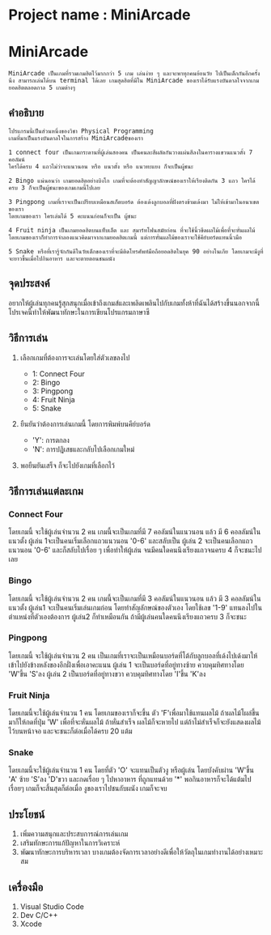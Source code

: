 # Project name : MiniArcade

# MiniArcade
`
MiniArcade เป็นเกมที่รวมเกมฮิตไว้มากกว่า 5 เกม เล่นง่าย ๆ และจะพาทุกคนย้อนวัย ไปเป็นเด็กกันอีกครั้งนึง สามารถเล่นได้บน terminal ได้เลย
เกมสุดฮิตที่มีใน MiniArcade ของเราได้รับแรงบันดาลใจจากเกมยอดฮิตตลอดกาล 5 เกมต่างๆ
`

## คำอธิบาย
```
โปรแกรมนี้เป็นส่วนหนึ่งของวิชา Physical Programming
เกมที่มาเป็นแรงบันดาลใจในการสร้าง MiniArcadeของเรา

1 connect four เป็นเกมกระดานที่ผู้เล่นสองคน เป็นคนละสีผลัดกันวางแผ่นสีลงในคารางแขวนแนวตั้ง 7 คอลัมน์ 
ใครได้ครบ 4 แถวไม่ว่าจะแนวนอน หรือ แนวตั้ง หรือ แนวทะแยง ก็จะเป็นผู้ชนะ

2 Bingo แน่นอนว่า เกมยอดฮิตอย่างบิงโก เกมที่จะต้องทำสัญญาลักษณ์ของเราให้เรียงติดกัน 3 แถว ใครได้ครบ 3 ก็จะเป็นผู้ชนะของเกมเกมนี้ไปเลย

3 Pingpong เกมที่เราจะเป็นเปรียบเหมือนสเก็ตบอร์ด ต้องเด้งลูกบอลที่ฝั่งตรงข้ามเด้งมา ไม่ให้เข้ามาในอนาเขตของเรา 
โดยเกมของเรา ใครเล่นได้ 5 คะแนนก่อนก็จะเป็น ผู้ชนะ

4 Fruit ninja เป็นเกมยอดฮิตบนแท็บเล็ต และ สมาร์ทโฟนสมัยก่อน ที่จะใช้นิ้วขีดผลไม้เพื่อที่จะหั่นผลไม้ โดยเกมของเราก็ทำการจำลองแนวคิดมาจากเกมยอดฮิตเกมนี้ แต่การหั่นผลไม้ของเราจะใช้คีย์บอร์ดแทนนิ้วมือ

5 Snake หรือที่เรารู้จักกันดีในวัยเด็กของเราที่จะมีติดโทรศัพท์มือถือยอดฮิตในยุค 90 อย่างโนเกีย โดยเกมจะมีงูที่จะยาวขึ้นเมื่อไปกินอาหาร และจะตายตอนชนผนัง
```

## จุดประสงค์

อยากให้ผู้เล่นทุกคนรู้สุกสนุกเมื่อเข้าถึงเกมส์และเพลิดเพลินไปกับเกมทั้งห้าที่ฉันได้สร้างขึ้นนอกจากนี้ โปรเจคนี้ทำให้พัฒนาทักษะในการเขียนโปรแกรมภาษาซี

## วิธีการเล่น

1. เลือกเกมที่ต้องการจะเล่นโดยใส่ตัวเลขลงไป
   - 1: Connect Four
   - 2: Bingo
   - 3: Pingpong
   - 4: Fruit Ninja
   - 5: Snake

2. ยืนยันว่าต้องการเล่นเกมนี้ โดยการพิมพ์บนคีย์บอร์ด
   - 'Y': การตกลง
   - 'N': การปฎิเสธและกลับไปเลือกเกมใหม่

3. พอยืนยันเสร็จ ก็จะไปยังเกมที่เลือกไว้

## วิธีการเล่นแต่ละเกม

### Connect Four

โดยเกมนี้ จะใช้ผู้เล่นจำนวน 2 คน เกมนี้จะเป็นเกมที่มี 7 คอลัมน์ในแนวนอน แล้ว มี 6 คอลลัมน์ในแนวตั้ง ผู้เล่น 1จะเป็นคนเริ่มเลือกแถวแนวนอน '0-6' และสลับเป็น ผู้เล่น 2 จะเป็นคนเลือกแถวแนวนอน '0-6' และก็สลับไปเรื่อย ๆ เพื่อทำให้ผู้เล่น จนมีคนใดคนนึงเรียงแถวจนครบ 4 ก็จะชนะไปเลย

### Bingo

โดยเกมนี้ จะใช้ผู้เล่นจำนวน 2 คน เกมนี้จะเป็นเกมที่มี 3 คอลัมน์ในแนวนอน แล้ว มี 3 คอลลัมน์ในแนวตั้ง ผู้เล่น1 จะเป็นคนเริ่มเล่นเกมก่อน โดยทำสัญลักษณ์ของตัวเอง โดยใช้เลข '1-9' แทนลงไปในตำแหน่งที่ตัวเองต้องการ ผู้เล่น2 ก็ทำเหมือนกัน ถ้ามีผู้เล่นคนใดคนนึงเรียงแถวครบ 3 ก็จะชนะ

### Pingpong

โดยเกมนี้ จะใช้ผู้เล่นจำนวน 2 คน เป็นเกมที่เราจะเป็นเหมือนบอร์ดที่โต้กับลูกบอลที่เด้งไปเด้งมาให้เข้าไปยังข้างหลังของอีกฝั่งเพื่อเอาคะแนน ผู้เล่น 1 จะเป็นบอร์ดที่อยู่ทางซ้าย ควบคุมทิศทางโดย 'W'ขึ้น 'S'ลง ผู้เล่น 2 เป็นบอร์ดที่อยู่ทางขวา ควบคุมทิศทางโดย 'I'ขึ้น 'K'ลง

### Fruit Ninja

โดยเกมนี้จะใช้ผู้เล่นจำนวน 1 คน โดยเกมของเราก็จะขึ้น ตัว 'F'เพื่อมาใช้แทนผลไม้ ถ้าผลไม้โผล่ขึ้นมาก็ให้กดที่ปุ่ม 'W' เพื่อที่จะหั่นผลไม้ ถ้าหั่นสำเร็จ ผลไม้ก็จะหายไป แต่ถ้าไม่สำเร็จก็จะยังแสดงผลไม้ไว้บนหน้าจอ และจะชนะก็ต่อเมื่อได้ครบ 20 แต้ม

### Snake

โดยเกมนี้จะใช้ผู้เล่นจำนวน 1 คน โดยที่ตัว 'O' จะแทนเป็นตัวงู หรือผู้เล่น โดยบังคับผ่าน 'W'ขึ้น 'A' ซ้าย 'S'ลง 'D'ขวา และกดเรื่อย ๆ ไปหาอาหาร ที่ถูกแทนด้วย '*' พอกินอาหารก็จะได้แต้มไปเรื่อยๆ เกมก็จะสิ้นสุดก็ต่อเมื่อ งูของเราไปชนกับผนัง เกมก็จะจบ

## ประโยชน์

1. เพิ่มความสนุกและประสบการณ์การเล่นเกม
2. เสริมทักษะการแก้ปัญหาในการวิเคราะห์
3. พัฒนาทักษะการบริหารเวลา บางเกมต้องจัดการเวลาอย่างดีเพื่อให้วัตถุในเกมทำงานได้อย่างเหมาะสม

## เครื่องมือ

1. Visual Studio Code
2. Dev C/C++
3. Xcode
